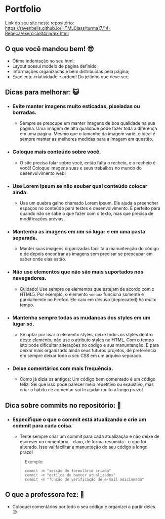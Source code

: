 # Portfolio

Link do seu site neste repositório: https://ravenbells.github.io/HTMLClass/turma17/14-Rebeca/exercício04/index.html

## O que você mandou bem! 😎️

* Ótima indentação no seu html;
* Layout possui modelo de página definido;
* Informações organizadas e bem distribuídas pela página;
* Excelente criatividade e ordem! Do jeitinho que deve ser;

## Dicas para melhorar: 😺️

* ### Evite manter imagens muito esticadas, pixeladas ou borradas.
	- Sempre se preocupe em manter imagens de boa qualidade na sua página. Uma imagem de alta qualidade pode fazer toda a diferença em uma página. Mesmo que o tamanho da imagem varie, o ideal é sempre manter as melhores medidas para a imagem em questão.

* ### Coloque mais conteúdo sobre você.
    - O site precisa falar sobre você, então falta o recheio, e o recheio é você! Coloque imagens suas e seus trabalhos no mundo do desenvolvimento web!

* ### Use Lorem Ipsum se não souber qual conteúdo colocar ainda.
    - Use um quebra galho chamado Lorem Ipsum. Ele ajuda a preencher espaços no conteúdo para testes e desenvolvimento. É perfeito para quando não se sabe o que fazer com o texto, mas que precisa de modificações prévias.

* ### Mantenha as imagens em um só lugar e em uma pasta separada.
    - Manter suas imagens organizadas facilita a manuntenção do código e de depois encontrar as imagens sem precisar se preocupar em saber onde elas estão.

* ### Não use elementos que não são mais suportados nos navegadores.
    - Cuidado! Use sempre os elementos que estejam de acordo com o HTML5. Por exemplo, o elemento ```<menu>``` funciona somente e parcialmente no Firefox. Ele caiu em desuso (deprecated) há muito tempo.

* ### Mantenha sempre todas as mudanças dos styles em um lugar só.
	- Se optar por usar o elemento styles, deixe todos os styles dentro deste elemento, não use o atributo styles no HTML. Com o tempo isto pode dificultar alterações no código e sua manuntenção. E para deixar mais organizado ainda seus futuros projetos, dê preferência em sempre deixar todo o seu CSS em um arquivo separado.

* ### Deixe comentários com mais frequência.
    - Como já dizia os antigos: Um código bem comentado é um código feliz! Sei que isso pode parecer meio repetitivo ou exaustivo, mas criar o hábito de comentar vai te ajudar muito a longo prazo!

## Dica sobre commits no repositório: 🤖️

* ### Especifique o que o commit está atualizando e crie um commit para cada coisa.
    - Tente sempre criar um commit para cada atualização e não deixe de escrever no comentário - claro, de forma resumida - o que foi alterado. Isso vai facilitar a manunteção do seu código a longo prazo!
    > Exemplo:
    >```
    > commit -m "sessão do formulário criada"
    > commit -m "estilos do banner atualizados"
    > commit -m "função de verificação de e-mail adicionada"
    >``` 

## O que a professora fez: 🤍️

* Coloquei comentários por todo o seu código e organizei a partir deles. 😉️
